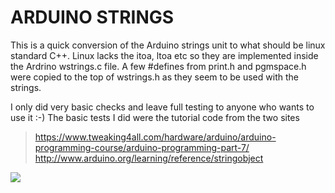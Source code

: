 # ARDUINO STRINGS
>
This is a quick conversion of the Arduino strings unit to what should be linux standard C++. Linux lacks the itoa, ltoa etc so they are implemented inside the Ardrino wstrings.c file. A few #defines from print.h and pgmspace.h were copied to the top of wstrings.h as they seem to be used with the strings. 
>
I only did very basic checks and leave full testing to anyone who wants to use it :-)
The basic tests I did were the tutorial code from the two sites
>
>https://www.tweaking4all.com/hardware/arduino/arduino-programming-course/arduino-programming-part-7/
>http://www.arduino.org/learning/reference/stringobject
>
![](https://github.com/LdB-ECM/Raspberry-Pi/blob/master/Images/Arduino1.jpg)
